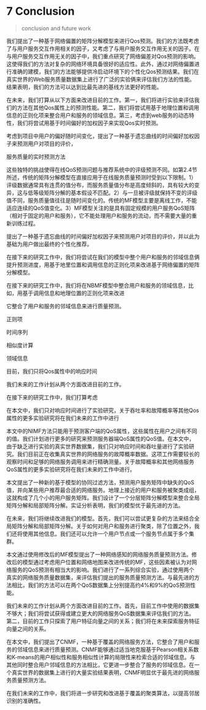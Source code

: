 # 7 Conclusion

> conclusion and future work

我们提出了一种基于网络偏置的矩阵分解模型来进行Qos预测。我们的方法既考虑了与用户服务交互作用相关的因子，又考虑了与用户服务交互作用无关的因子。在与用户服务交互作用无关的因子中，我们重点研究了网络偏差对Qos预测的影响。这使得我们的方法对复杂的网络环境具备很好的适应性。此外，通过对网络偏置进行准确的建模，我们的方法能够提供冷启动环境下的个性化Qos预测结果。我们在真实世界的Web服务质量数据集上进行了广泛的实验俩来评估我们方法的性能。结果表明，我们的方法可以达到比最先进的基线方法更好的性能。

在未来，我们打算从以下方面来改进目前的工作。第一，我们将进行实验来评估我们的方法在其他Qos属性上的预测性能。第二，我们将尝试用基于地理位置和调用信息的正则化项来整合用户和服务的领域信息。第三，考虑到web服务的动态特性，我们将尝试用基于时间偏好的加权因子来实现Qos实时预测。









考虑到项目中用户的偏好随时间变化，提出了一种基于遗忘曲线的时间偏好加权因子来预测用户对项目的评价，

服务质量的实时预测方法

这些独特的挑战使得在线QoS预测问题与推荐系统中的评级预测不同。如第2.4节所述，传统的矩阵分解模型在直接应用于在线服务质量预测时受到以下限制。1）评级数据通常具有连贯的值分布，而服务质量值分布是高度倾斜的，具有较大的变异，这与低等级矩阵分解的基本假设不匹配。2）与一旦被评级就保持不变的评级值不同，服务质量值往往是随时间变化的。传统的MF模型主要是离线工作，不能适应连续的QoS值变化。3）MF模型关注的是具有固定规模的用户服务QoS矩阵（相对于固定的用户和服务），它不能处理用户和服务的流动，而不需要大量的重新训练过程。

提出了一种基于遗忘曲线的时间偏好加权因子来预测用户对项目的评价，并以此为基础为用户做出最终的个性化推荐。



在接下来的研究工作中，我们将尝试在我们的模型中整个用户和服务的邻域信息俩提升预测进度，用基于地里位置和调用信息的正则化项来改进基于网络偏置的矩阵分解模型。



在接下来的研究工作中，我们将在NBMF模型中整合用户和服务的领域信息，比如，用基于调用信息和地理位置的正则化项来改进



它整合了用户和服务的邻域信息来进行质量预测。

正则项



时间序列

相似度计算

领域信息

目前，我们只将Qos属性中的响应时间

我们未来的工作计划从两个方面改进目前的工作。

在接下来的研究工作中，我们打算考虑







在本文中，我们只对响应时间进行了实验研究，关于吞吐率和故障概率等其他Qos属性的更多实验研究将在我们未来的工作中进行

本文中的NIMF方法只能用于预测客户端的QoS属性，这些属性在用户之间有不同的值。我们计划进行更多的研究来预测服务器端QoS属性的QoS值。在本文中，由于缺乏进行实验的真实世界数据集，我们只对响应时间和吞吐量进行了实验研究。我们目前正在收集真实世界的网络服务的故障概率数据。这项工作需要较长的观察时间和足够的网络服务调用来进行精确测量。关于故障概率和其他网络服务QoS属性的更多实验研究将在我们未来的工作中进行。



本文提出了一种新的基于模型的协同过滤方法，预测用户服务矩阵中缺失的QoS值，并向某些用户推荐最合适的网络服务。地理上接近的用户和服务被聚类成组，这就构成了几个小的用户服务矩阵。我们设计了一个分层矩阵分解模型来整合全局矩阵分解和局部矩阵分解。实证分析表明，我们的模型优于最先进的方法。

在未来，我们将继续改进我们的模型。首先，我们可以尝试更复杂的方法来结合全局矩阵分解和局部矩阵分解。关于如何对用户和服务进行聚类，除了位置之外，我们还将使用其他信息。我们还可以允许一个用户节点或一个服务节点属于多个集群。



本文通过使用修改后的MF模型提出了一种网络感知的网络服务质量预测方法。修改后的模型通过考虑用户位置和网络地图来改进传统的MF，这些因素被认为对网络服务的QoS预测有相当大的影响。我们进行了一系列综合实验，通过使用两个真实的网络服务质量数据集，来评估我们提出的服务质量预测方法。与最先进的方法相比，我们的方法可以在两个QoS数据集上分别提高约4%和9%的QoS预测性能。

我们未来的工作计划从两个方面改进目前的工作。首先，目前工作中使用的数据集不够大；我们将尝试获得或建立更大的网络服务QoS数据集来评估我们的方法。第二，目前的工作只探索了用户特征向量之间的关系；我们将在未来探索服务特征向量之间的关系。



在本文中，我们提出了CNMF，一种基于覆盖的网络服务方法，它整合了用户和服务的邻域信息来进行质量预测。CNMF能够通过适当地克服基于Pearson相关系数和K-means的用户相似性和服务相似性计算的局限性来检索合适的邻域信息。与其他同时整合用户邻域信息的方法相比，它更进一步整合了服务的邻域信息。在一个真实世界的数据集上进行的大量实验结果表明，CNMF明显优于最先进的网络服务质量预测方法。

在我们未来的工作中，我们将进一步研究和改进基于覆盖的聚类算法，以提高邻居识别的准确性。